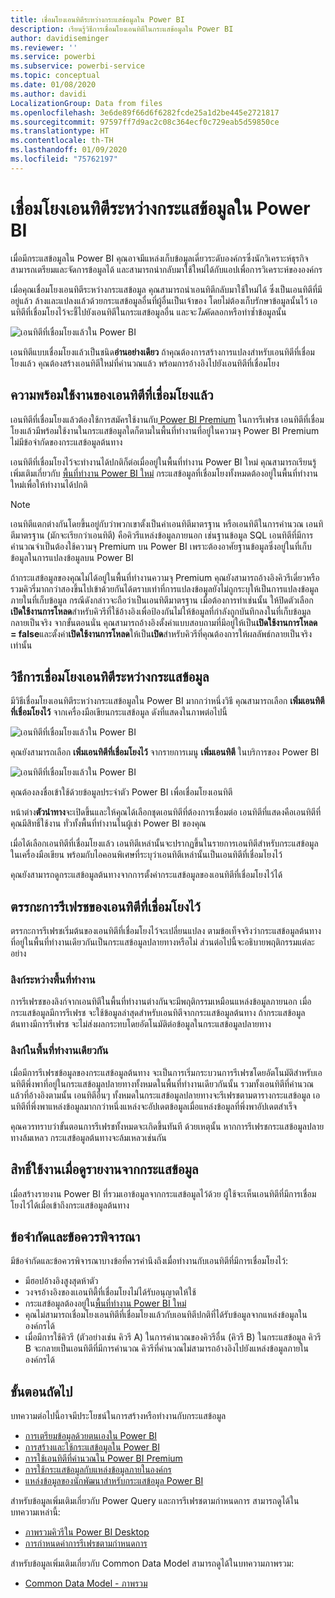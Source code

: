 ```yaml
---
title: เชื่อมโยงเอนทิตีระหว่างกระแสข้อมูลใน Power BI
description: เรียนรู้วิธีการเชื่อมโยงเอนทิตีในกระแสข้อมูลใน Power BI
author: davidiseminger
ms.reviewer: ''
ms.service: powerbi
ms.subservice: powerbi-service
ms.topic: conceptual
ms.date: 01/08/2020
ms.author: davidi
LocalizationGroup: Data from files
ms.openlocfilehash: 3e6de89f66d6f6282fcde25a1d2be445e2721817
ms.sourcegitcommit: 97597ff7d9ac2c08c364ecf0c729eab5d59850ce
ms.translationtype: HT
ms.contentlocale: th-TH
ms.lasthandoff: 01/09/2020
ms.locfileid: "75762197"
---
```

# <a name="link-entities-between-dataflows-in-power-bi"></a>เชื่อมโยงเอนทิตีระหว่างกระแสข้อมูลใน Power BI

เมื่อมีกระแสข้อมูลใน Power BI คุณอาจมีแหล่งเก็บข้อมูลเดี่ยวระดับองค์กรซึ่งนักวิเคราะห์ธุรกิจสามารถเตรียมและจัดการข้อมูลได้ และสามารถนำกลับมาใช้ใหม่ได้กับแอปเพื่อการวิเคราะห์ขององค์กร 

เมื่อคุณเชื่อมโยงเอนทิตีระหว่างกระแสข้อมูล คุณสามารถนำเอนทิตีกลับมาใช้ใหม่ได้ ซึ่งเป็นเอนทิตีที่มีอยู่แล้ว ล้างและแปลงแล้วด้วยกระแสข้อมูลอื่นที่ผู้อื่นเป็นเจ้าของ โดยไม่ต้องเก็บรักษาข้อมูลนั้นไว้ เอนทิตีที่เชื่อมโยงไว้จะชี้ไปยังเอนทิตีในกระแสข้อมูลอื่น และจะ*ไม่*คัดลอกหรือทำซ้ำข้อมูลนั้น

![เอนทิตีที่เชื่อมโยงแล้วใน Power BI](media/service-dataflows-linked-entities/linked-entities_00.png)

เอนทิตีแบบเชื่อมโยงแล้วเป็นชนิด**อ่านอย่างเดียว** ถ้าคุณต้องการสร้างการแปลงสำหรับเอนทิตีที่เชื่อมโยงแล้ว คุณต้องสร้างเอนทิตีใหม่ที่คำนวณแล้ว พร้อมการอ้างอิงไปยังเอนทิตีที่เชื่อมโยง

## <a name="linked-entity-availability"></a>ความพร้อมใช้งานของเอนทิตีที่เชื่อมโยงแล้ว

เอนทิตีที่เชื่อมโยงแล้วต้องใช้การสมัครใช้งานกับ[ Power BI Premium](service-premium-what-is.md) ในการรีเฟรช เอนทิตีที่เชื่อมโยงแล้วมีพร้อมใช้งานในกระแสข้อมูลใดก็ตามในพื้นที่ทำงานที่อยู่ในความจุ Power BI Premium ไม่มีข้อจำกัดของกระแสข้อมูลต้นทาง

เอนทิตีที่เชื่อมโยงไว้จะทำงานได้ปกติก็ต่อเมื่ออยู่ในพื้นที่ทำงาน Power BI ใหม่ คุณสามารถเรียนรู้เพิ่มเติมเกี่ยวกับ [พื้นที่ทำงาน Power BI ใหม่](service-create-the-new-workspaces.md) กระแสข้อมูลที่เชื่อมโยงทั้งหมดต้องอยู่ในพื้นที่ทำงานใหม่เพื่อให้ทำงานได้ปกติ

> [!NOTE]
> เอนทิตีแตกต่างกันโดยขึ้นอยู่กับว่าพวกเขาตั้งเป็นค่าเอนทิตีมาตรฐาน หรือเอนทิตีในการคำนวณ เอนทิตีมาตรฐาน (มักจะเรียกว่าเอนทิตี) คือคิวรีแหล่งข้อมูลภายนอก เช่นฐานข้อมูล SQL เอนทิตีที่มีการคำนวณจำเป็นต้องใช้ความจุ Premium บน Power BI เพราะต้องอาศัยฐานข้อมูลซึ่งอยู่ในที่เก็บข้อมูลในการแปลงข้อมูลบน Power BI 
>
>ถ้ากระแสข้อมูลของคุณไม่ได้อยู่ในพื้นที่ทำงานความจุ Premium คุณยังสามารถอ้างอิงคิวรีเดี่ยวหรือรวมคิวรี่มากกว่าสองขึ้นไปเข้าด้วยกันได้ตราบเท่าที่การแปลงข้อมูลยังไม่ถูกระบุให้เป็นการแปลงข้อมูลภายในที่เก็บข้อมูล กรณีดังกล่าวจะถือว่าเป็นเอนทิตีมาตรฐาน เมื่อต้องการทำเช่นนั้น ให้ปิดตัวเลือก **เปิดใช้งานการโหลด**สำหรับคิวรีที่ใช้อ้างอิงเพื่อป้องกันไม่ให้ข้อมูลที่กำลังถูกบันทึกลงในที่เก็บข้อมูลกลายเป็นจริง จากขั้นตอนนั่น คุณสามารถอ้างอิงตั้งค่าแบบสอบถามที่มีอยู่ให้เป็น**เปิดใช้งานการโหลด = false**และตั้งค่า**เปิดใช้งานการโหลด**ให้เป็น**เปิด**สำหรับคิวรีที่คุณต้องการให้ผลลัพธ์กลายเป็นจริงเท่านั้น


## <a name="how-to-link-entities-between-dataflows"></a>วิธีการเชื่อมโยงเอนทิตีระหว่างกระแสข้อมูล

มีวิธีเชื่อมโยงเอนทิตีระหว่างกระแสข้อมูลใน Power BI มากกว่าหนึ่งวิธี คุณสามารถเลือก **เพิ่มเอนทิตีที่เชื่อมโยงไว้** จากเครื่องมือเขียนกระแสข้อมูล ดังที่แสดงในภาพต่อไปนี้ 

![เอนทิตีที่เชื่อมโยงแล้วใน Power BI](media/service-dataflows-linked-entities/linked-entities_00.png)

คุณยังสามารถเลือก **เพิ่มเอนทิตีที่เชื่อมโยงไว้** จากรายการเมนู **เพิ่มเอนทิตี** ในบริการของ Power BI

![เอนทิตีที่เชื่อมโยงแล้วใน Power BI](media/service-dataflows-linked-entities/linked-entities_01.png)

คุณต้องลงชื่อเข้าใช้ด้วยข้อมูลประจำตัว Power BI เพื่อเชื่อมโยงเอนทิตี

หน้าต่าง**ตัวนำทาง**จะเปิดขึ้นและให้คุณได้เลือกชุดเอนทิตีที่ต้องการเชื่อมต่อ เอนทิตีที่แสดงคือเอนทิตีที่คุณมีสิทธิ์ใช้งาน ทั่วทั้งพื้นที่ทำงานในผู้เช่า Power BI ของคุณ 

เมื่อได้เลือกเอนทิตีที่เชื่อมโยงแล้ว เอนทิตีเหล่านั้นจะปรากฏขึ้นในรายการเอนทิตีสำหรับกระแสข้อมูลในเครื่องมือเขียน พร้อมกับไอคอนพิเศษที่ระบุว่าเอนทิตีเหล่านั้นเป็นเอนทิตีที่เชื่อมโยงไว้

คุณยังสามารถดูกระแสข้อมูลต้นทางจากการตั้งค่ากระแสข้อมูลของเอนทิตีที่เชื่อมโยงไว้ได้

## <a name="refresh-logic-of-linked-entities"></a>ตรรกะการรีเฟรชของเอนทิตีที่เชื่อมโยงไว้
ตรรกะการรีเฟรชเริ่มต้นของเอนทิตีที่เชื่อมโยงไว้จะเปลี่ยนแปลง ตามข้อเท็จจริงว่ากระแสข้อมูลต้นทางที่อยู่ในพื้นที่ทำงานเดียวกันเป็นกระแสข้อมูลปลายทางหรือไม่ ส่วนต่อไปนี้จะอธิบายพฤติกรรมแต่ละอย่าง

### <a name="links-between-workspaces"></a>ลิงก์ระหว่างพื้นที่ทำงาน

การรีเฟรชของลิงก์จากเอนทิตีในพื้นที่ทำงานต่างกันจะมีพฤติกรรมเหมือนแหล่งข้อมูลภายนอก เมื่อกระแสข้อมูลมีการรีเฟรช จะใช้ข้อมูลล่าสุดสำหรับเอนทิตีจากกระแสข้อมูลต้นทาง ถ้ากระแสข้อมูลต้นทางมีการรีเฟรช จะไม่ส่งผลกระทบโดยอัตโนมัติต่อข้อมูลในกระแสข้อมูลปลายทาง

### <a name="links-in-the-same-workspace"></a>ลิงก์ในพื้นที่ทำงานเดียวกัน

เมื่อมีการรีเฟรชข้อมูลของกระแสข้อมูลต้นทาง จะเป็นการเริ่มกระบวนการรีเฟรชโดยอัตโนมัติสำหรับเอนทิตีพึ่งพาที่อยู่ในกระแสข้อมูลปลายทางทั้งหมดในพื้นที่ทำงานเดียวกันนั้น รวมทั้งเอนทิตีที่คำนวณแล้วที่อ้างอิงตามนั้น เอนทิตีอื่นๆ ทั้งหมดในกระแสข้อมูลปลายทางจะรีเฟรชตามตารางกระแสข้อมูล เอนทิตีที่พึ่งพาแหล่งข้อมูลมากกว่าหนึ่งแหล่งจะอัปเดตข้อมูลเมื่อแหล่งข้อมูลที่พึ่งพาอัปเดตสำเร็จ

คุณควรทราบว่าขั้นตอนการรีเฟรชทั้งหมดจะเกิดขึ้นทันที ด้วยเหตุนั้น หากการรีเฟรชกระแสข้อมูลปลายทางล้มเหลว กระแสข้อมูลต้นทางจะล้มเหลวเช่นกัน

## <a name="permissions-when-viewing-reports-from-dataflows"></a>สิทธิ์ใช้งานเมื่อดูรายงานจากกระแสข้อมูล

เมื่อสร้างรายงาน Power BI ที่รวมเอาข้อมูลจากกระแสข้อมูลไว้ด้วย ผู้ใช้จะเห็นเอนทิตีที่มีการเชื่อมโยงไว้ได้เมื่อเข้าถึงกระแสข้อมูลต้นทาง

## <a name="limitations-and-considerations"></a>ข้อจำกัดและข้อควรพิจารณา

มีข้อจำกัดและข้อควรพิจารณาบางข้อที่ควรคำนึงถึงเมื่อทำงานกับเอนทิตีที่มีการเชื่อมโยงไว้:

* มีฮอปอ้างอิงสูงสุดห้าตัว
* วงจรอ้างอิงของเเอนทิตี้ที่เชื่อมโยงไม่ได้รับอนุญาตให้ใช้
* กระแสข้อมูลต้องอยู่ใน[พื้นที่ทำงาน Power BI ใหม่](service-create-the-new-workspaces.md)
* คุณไม่สามารถเชื่อมโยงเอนทิตีที่เชื่อมโยงแล้วกับเอนทิตีปกติที่ได้รับข้อมูลจากแหล่งข้อมูลในองค์กรได้
* เมื่อมีการใช้คิวรี (ตัวอย่างเช่น คิวรี A) ในการคำนวณของคิวรีอื่น (คิวรี B) ในกระแสข้อมูล คิวรี B จะกลายเป็นเอนทิตีที่มีการคำนวณ คิวรีที่คำนวณไม่สามารถอ้างอิงไปยังแหล่งข้อมูลภายในองค์กรได้


## <a name="next-steps"></a>ขั้นตอนถัดไป

บทความต่อไปนี้อาจมีประโยชน์ในการสร้างหรือทำงานกับกระแสข้อมูล 

* [การเตรียมข้อมูลด้วยตนเองใน Power BI](service-dataflows-overview.md)
* [การสร้างและใช้กระแสข้อมูลใน Power BI](service-dataflows-create-use.md)
* [การใช้เอนทิตีที่คำนวณใน Power BI Premium](service-dataflows-computed-entities-premium.md)
* [การใช้กระแสข้อมูลกับแหล่งข้อมูลภายในองค์กร](service-dataflows-on-premises-gateways.md)
* [แหล่งข้อมูลของนักพัฒนาสำหรับกระแสข้อมูล Power BI](service-dataflows-developer-resources.md)

สำหรับข้อมูลเพิ่มเติมเกี่ยวกับ Power Query และการรีเฟรชตามกำหนดการ สามารถดูได้ในบทความเหล่านี้:
* [ภาพรวมคิวรีใน Power BI Desktop](desktop-query-overview.md)
* [การกำหนดค่าการรีเฟรชตามกำหนดการ](refresh-scheduled-refresh.md)

สำหรับข้อมูลเพิ่มเติมเกี่ยวกับ Common Data Model สามารถดูได้ในบทความภาพรวม:
* [Common Data Model - ภาพรวม](https://docs.microsoft.com/powerapps/common-data-model/overview)

